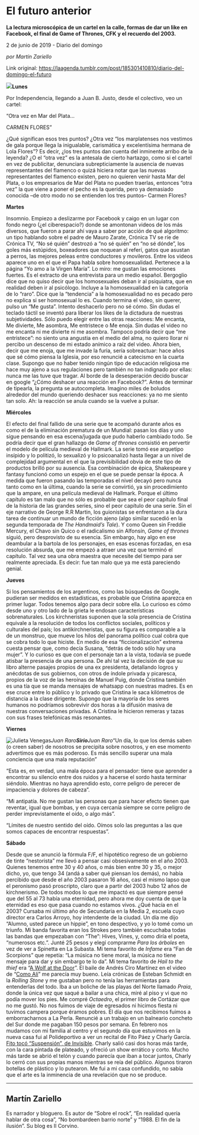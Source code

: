 # El futuro anterior

**La lectura microscópica de un cartel en la calle, formas de dar un like en Facebook, el final de Game of Thrones, CFK y el recuerdo del 2003.**

2 de junio de 2019 - Diario del domingo

_por Martín Zariello_

Link original: https://laagenda.tumblr.com/post/185301410810/diario-del-domingo-el-futuro

![](https://64.media.tumblr.com/757672675daf1f579329787f91a9bffd/70778d2b5561bad5-44/s500x750/f73190509ece01928793d5c0d5f16411736b3562.jpg)**Lunes** 

Por Independencia, llegando a Juan B. Justo, desde el colectivo, veo un cartel:


“Otra
vez en Mar del Plata…  


CARMEN
FLORES” 

¿Qué
significan esos tres puntos? ¿Otra vez “los marplatenses nos vestimos de
gala porque llega la inigualable, carismática y excelentísima hermana de Lola
Flores”? Es decir, ¿los tres puntos dan cuenta del inminente arribo de la
leyenda? ¿O el “otra vez” es la antesala de cierto hartazgo, como si
el cartel en vez de publicitar, denunciara subrepticiamente la ausencia de
nuevas representantes del flamenco o quizá hiciera notar que las nuevas
representantes del flamenco existen, pero no quieren venir hasta Mar del Plata,
o los empresarios de Mar del Plata no pueden traerlas, entonces “otra
vez” la que viene a poner el pecho es la querida, pero ya demasiado
conocida –de otro modo no se entienden los tres puntos– Carmen Flores? 

**Martes** 

Insomnio. Empiezo a deslizarme por Facebook y caigo en un lugar con fondo negro
(¿el ciberespacio?) donde se amontonan videos de los más diversos, que fueron a
parar ahí vaya a saber por acción de qué algoritmo: un tipo hablando sobre el
padre de Mauro Zarate, Crónica TV se ríe de Crónica TV, “No sé quién”
destrozó a “no sé quién” en “no sé dónde”, los goles más
estúpidos, boxeadores que noquean al referí, gatos que asustan a perros, las
mejores peleas entre conductores y movileros. Entre los videos aparece uno en
el que el Papa habla sobre homosexualidad. Pertenece a la página “Yo amo a
la Virgen María”. Lo miro: me gustan las emociones fuertes. Es el extracto
de una entrevista para un medio español. Bergoglio dice que no quiso decir que
los homosexuales deban ir al psiquiatra, que en realidad deben ir al psicólogo.
Incluye a la homosexualidad en la categoría de lo “raro”. Dice que la
“tendencia” a la homosexualidad no es pecado pero no explica si ser
homosexual lo es. Cuando termina el video, sin querer, pulso un “Me
gusta”. Intento deshacerlo pero no sé cómo. Sin dudas el teclado táctil se
inventó para liberar los likes de la dictadura de nuestras subjetividades. Sólo
puedo elegir entre las otras reacciones: Me encanta, Me divierte, Me asombra,
Me entristece o Me enoja. Sin dudas el video no me encanta ni me divierte ni me
asombra. Tampoco podría decir que “me entristece”: no siento una
angustia en el medio del alma, no quiero llorar ni percibo un descenso de mi
estado anímico a raíz del video. Ahora bien, decir que me enoja, que me invade
la furia, sería sobreactuar: hace años que sé cómo piensa la Iglesia, por eso
renuncié a catecismo en la cuarta clase. Supongo que no haber tenido ningún
tipo de educación religiosa me hace muy ajeno a sus regulaciones pero también
no tan indignado por ellas: nunca me las tuve que tragar. Al borde de la
desesperación decido buscar en google “¿Cómo deshacer una reacción en
Facebook?”. Antes de terminar de tipearla, la pregunta se autocompleta.
Imagino miles de boludos alrededor del mundo queriendo deshacer sus reacciones:
ya no me siento tan solo. Ah: la reacción se anula cuando se la vuelve a
pulsar.   

**Miércoles**

El efecto del final fallido de una serie que te acompañó durante años es como
el de la eliminación prematura de un Mundial: pasan los días y uno sigue
pensando en esa escena/jugada que pudo haberlo cambiado todo. Se podría decir
que el gran hallazgo de *Game of thrones*
consistió en pervertir el modelo de película medieval de Hallmark. La serie
tomó ese arquetipo insípido y lo politizó, lo sexualizó y lo psicoanalizó hasta
llegar a un nivel de complejidad argumental en el que la previsibilidad obvia
de este tipo de productos brilló por su ausencia. Esa combinación de épica,
Shakespeare y fantasy funcionó como un espejo en el que se puede pensar la
época. A medida que fueron pasando las temporadas el nivel decayó pero nunca
tanto como en la última, cuando la serie se convirtió, ya sin procedimiento que
la ampare, en una película medieval de Hallmark. Porque el último capítulo es
tan malo que no sólo es probable que sea el peor capítulo final de la historia
de las grandes series, sino el peor capítulo de una serie. Sin el eje narrativo
de George R.R Martin, los guionistas se enfrentaron a la dura tarea de
continuar un mundo de ficción ajeno (algo similar sucedió en la segunda
temporada de *The Handmaid’s Tale*). Y
como Queen sin Freddie Mercury, el Chavo sin Quico o el radicalismo sin
Alfonsín, *Game of thrones* siguió,
pero desprovisto de su esencia. Sin embargo, hay algo en ese deambular a la
bartola de los personajes, en esas escenas forzadas, en esa resolución absurda,
que me empezó a atraer una vez que terminó el capítulo. Tal vez sea una obra
maestra que necesite del tiempo para ser realmente apreciada. Es decir: fue tan
malo que ya me está pareciendo genial.   

**Jueves**

Si los pensamientos de los argentinos, como las búsquedas de Google, pudieran
ser medidos en estadísticas, es probable que Cristina aparezca en primer lugar.
Todos tenemos algo para decir sobre ella. Lo curioso es cómo desde uno y otro
lado de la grieta le endosan características sobrenaturales. Los kirchneristas
suponen que la sola presencia de Cristina equivale a la resolución de todos los
conflictos sociales, políticos y culturales del país; los antikirchneristas,
que su figura es comparable a la de un monstruo, que mueve los hilos del
panorama político cual cobra que se cobra todo lo que hiciste. En medio de esa
“ficcionalización” extrema cuesta pensar que, como decía Susana, “detrás de
todo sólo hay una mujer”. Y lo curioso es que con el personaje tan a la vista,
todavía se puede atisbar la presencia de una persona. De ahí tal vez la
decisión de que su libro alterne pasajes propios de una ex presidenta,
detallando logros y anécdotas de sus gobiernos, con otros de índole privada y
picaresca, propios de la voz de las heroínas de Manuel Puig, donde Cristina
también es una tía que se manda mensajes de whatsapp con nuestras madres. Es en
ese cruce entre lo público y lo privado que Cristina le saca kilómetros de
distancia a la clase dirigente. Supongo que la mayoría de los seres humanos no
podríamos sobrevivir dos horas a la difusión masiva de nuestras conversaciones
privadas. A Cristina le hicieron remeras y tazas con sus frases telefónicas más
resonantes.   

**Viernes**

![Julieta Venegas](https://64.media.tumblr.com/c88e8d51c2d0e063af3e1bfdd9241fd5/70778d2b5561bad5-64/s250x400/8c1e27b4f1665a97cd92e5b5ba036701665e0882.jpg)*Juan Raro**Sirio**Juan Raro*“Un
día, lo que los demás saben (o creen saber) de nosotros se precipita sobre
nosotros, y en ese momento advertimos que es más poderoso. Es más sencillo
superar una mala conciencia que una mala reputación” 

“Esta
es, en verdad, una mala época para el pensador: tiene que aprender a encontrar
su silencio entre dos ruidos y a hacerse el sordo hasta terminar siéndolo.
Mientras no haya aprendido esto, corre peligro de perecer de impaciencia y
dolores de cabeza”. 

“Mi
antipatía. No me gustan las personas que para hacer efecto tienen que reventar,
igual que bombas, y en cuya cercanía siempre se corre peligro de perder
imprevistamente el oído, o algo más”.

 “Límites
de nuestro sentido del oído. Oímos solo las preguntas a las que somos capaces
de encontrar respuestas”.

**Sábado**

Desde que se anunció la
fórmula F/F, el hipotético regreso de un gobierno de tinte “nestorista” me
llevó a pensar casi obsesivamente en el año 2003. Quienes tenemos entre 30 y 40
años, o más bien entre 30 y 35, o mejor dicho, yo, que tengo 34 (andá a saber
qué piensan los demás), no había percibido que desde el año 2003 pasaron 16
años, casi el mismo lapso que el peronismo pasó proscripto, claro que a partir
del 2003 hubo 12 años de kirchnerismo. De todos modos lo que me impactó es que
siempre pensé que del 55 al 73 había una eternidad, pero ahora me doy cuenta de
que la eternidad es eso que pasa cuando no estamos vivos. ¿Qué hacía en el
2003? Cursaba mi último año de Secundaria en la Media 2, escuela cuyo director
era Carlos Arroyo, hoy intendente de la ciudad. Un día me dijo “Alumno, usted
parece un hippie”, en tono despectivo, y yo lo tomé como un triunfo. Mi banda
favorita eran los Strokes pero también escuchaba todas las bandas que empezaban
con “The”: Hives, Vines, y, como diría el poeta, “numerosos etc.”. Junté 25
pesos y elegí comprarme *Para los árboles*
en vez de ver a Spinetta en La Subasta. Mi tema favorito de *Infame* era “Fan de Scorpions” que
repetía: “La música no tiene moral, la música no tiene mensaje para dar y sin
embargo te lo da”. Mi tema
favorito de *Hail to the thief* era “[A
Wolf at the Door](https://www.youtube.com/watch?v=OQeH9DtLtE0)”. El baile de Andrés Ciro Martínez en el
video de “[Como Alí](https://www.youtube.com/watch?v=vDA8vEvDaMU)” me parecía muy bueno. Leía crónicas de Esteban Schmidt en
la *Rolling Stone* y me gustaban pero
no tenía las herramientas para entenderlas del todo. Iba a un boliche de las
playas del Norte llamado *Praia*, donde
la única vez que saqué a bailar a una chica, miré al piso y vi que no podía
mover los pies. Me compré *Octaedro*,
el primer libro de Cortázar que no me gustó. No nos fuimos de viaje de
egresados ni hicimos fiesta ni tuvimos campera porque éramos pobres. El día que
nos recibimos fuimos a emborracharnos a La Perla. Renuncié a un trabajo en un
balneario concheto del Sur donde me pagaban 150 pesos por semana. En febrero
nos mudamos con mi familia al centro y el segundo día que estuvimos en la nueva
casa fui al Polideportivo a ver un recital de Fito Páez y Charly García. [Fito
tocó “Suspensión”, de Invisible](https://www.youtube.com/watch?v=wZQwXfPcQSE). Charly salió casi dos horas más tarde, con la
cara pintada de plateado, y ofreció un show errático y corto. Mucho más tarde se
abrió el telón y cuando parecía que iban a tocar juntos, Charly lo cerró con
sus propias manos mientras se reía del público. Algunos tiraron botellas de
plástico y lo putearon. Me fui a mi casa confundido, no sabía que el arte es la
inminencia de una revelación que no se produce.



---

 Martín Zariello
----------------

 Es narrador y bloguero. Es autor de “Sobre el rock”, “En realidad quería hablar de otra cosa”, “No bombardeen barrio norte” y “1988. El fin de la ilusión”. Su blog es Il Corvino.





